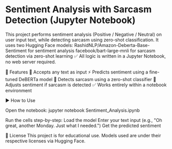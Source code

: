 # Sentiment Analysis with Sarcasm Detection (Jupyter Notebook)
This project performs sentiment analysis (Positive / Negative / Neutral) on user input text, while detecting sarcasm using zero-shot classification. It uses two Hugging Face models:
RashidNLP/Amazon-Deberta-Base-Sentiment for sentiment analysis
facebook/bart-large-mnli for sarcasm detection via zero-shot learning
✅ All logic is written in a Jupyter Notebook, no web server required.

🚀 Features
💬 Accepts any text as input
⚡ Predicts sentiment using a fine-tuned DeBERTa model
🤨 Detects sarcasm using a zero-shot classifier
🔁 Adjusts sentiment if sarcasm is detected
✅ Works entirely within a notebook environment


▶️ How to Use

Open the notebook:
jupyter notebook Sentiment_Analysis.ipynb

Run the cells step-by-step:
Load the model
Enter your text input (e.g., "Oh great, another Monday. Just what I needed.")
Get the predicted sentiment

📄 License
This project is for educational use.
Models used are under their respective licenses via Hugging Face.
